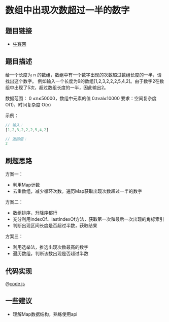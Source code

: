 # 数组中出现次数超过一半的数字

## 题目链接

- [牛客网](https://www.nowcoder.com/practice/e8a1b01a2df14cb2b228b30ee6a92163)

## 题目描述

给一个长度为 n 的数组，数组中有一个数字出现的次数超过数组长度的一半，请找出这个数字。
例如输入一个长度为9的数组[1,2,3,2,2,2,5,4,2]。由于数字2在数组中出现了5次，超过数组长度的一半，因此输出2。

数据范围： 0 ≤n≤50000，数组中元素的值 0≤val≤10000
要求：空间复杂度 O(1)，时间复杂度 O(n)

示例：

```js
// 输入：
[1,2,3,2,2,2,5,4,2]

// 返回值：
2
```

## 刷题思路

方案一：

- 利用Map计数
- 去重数组，减少循环次数。遍历Map获取出现次数超过一半的数字

方案二：

- 数组排序，升降序都行
- 充分利用indexOf、lastIndexOf方法，获取第一次和最后一次出现的角标索引
- 判断出现区间长度是否超过半数，获取结果

方案三：

- 利用选举法，推选出现次数最高的数字
- 遍历数组，判断该数出现是否超过半数

## 代码实现

@[code js](@code/algorithm/sword-point/数学/moreThanHalfNum.js)

## 一些建议

- 理解Map数据结构，熟练使用api
